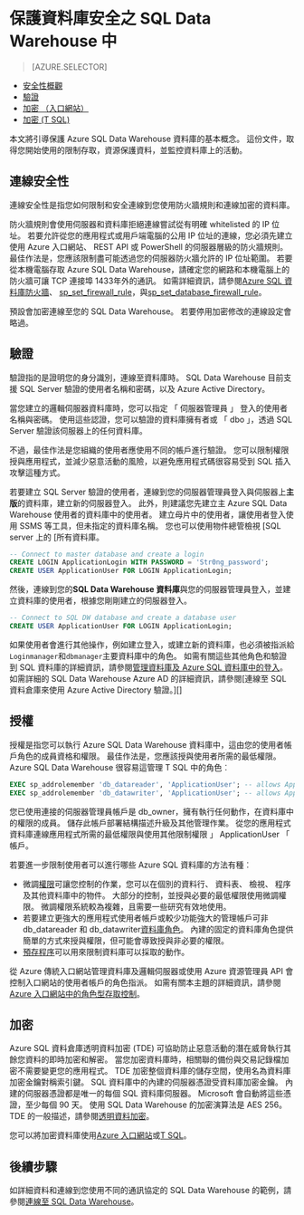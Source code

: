 <properties
   pageTitle="保護資料庫安全之在 SQL Data Warehouse |Microsoft Azure"
   description="設定資料庫中 Azure SQL Data Warehouse 安全性開發解決方案的秘訣。"
   services="sql-data-warehouse"
   documentationCenter="NA"
   authors="ronortloff"
   manager="barbkess"
   editor=""/>

<tags
   ms.service="sql-data-warehouse"
   ms.devlang="NA"
   ms.topic="article"
   ms.tgt_pltfrm="NA"
   ms.workload="data-services"
   ms.date="09/24/2016"
   ms.author="rortloff;barbkess;sonyama"/>

# <a name="secure-a-database-in-sql-data-warehouse"></a>保護資料庫安全之 SQL Data Warehouse 中

> [AZURE.SELECTOR]
- [安全性概觀](sql-data-warehouse-overview-manage-security.md)
- [驗證](sql-data-warehouse-authentication.md)
- [加密 （入口網站）](sql-data-warehouse-encryption-tde.md)
- [加密 (T SQL)](sql-data-warehouse-encryption-tde-tsql.md)

本文將引導保護 Azure SQL Data Warehouse 資料庫的基本概念。 這份文件，取得您開始使用的限制存取，資源保護資料，並監控資料庫上的活動。

## <a name="connection-security"></a>連線安全性

連線安全性是指您如何限制和安全連線到您使用防火牆規則和連線加密的資料庫。

防火牆規則會使用伺服器和資料庫拒絕連線嘗試從有明確 whitelisted 的 IP 位址。 若要允許從您的應用程式或用戶端電腦的公用 IP 位址的連線，您必須先建立使用 Azure 入口網站、 REST API 或 PowerShell 的伺服器層級的防火牆規則。 最佳作法是，您應該限制盡可能透過您的伺服器防火牆允許的 IP 位址範圍。  若要從本機電腦存取 Azure SQL Data Warehouse，請確定您的網路和本機電腦上的防火牆可讓 TCP 連接埠 1433年外的通訊。  如需詳細資訊，請參閱[Azure SQL 資料庫防火牆][]、 [sp_set_firewall_rule][]，與[sp_set_database_firewall_rule][]。

預設會加密連線至您的 SQL Data Warehouse。  若要停用加密修改的連線設定會略過。

## <a name="authentication"></a>驗證

驗證指的是證明您的身分識別，連線至資料庫時。 SQL Data Warehouse 目前支援 SQL Server 驗證的使用者名稱和密碼，以及 Azure Active Directory。 

當您建立的邏輯伺服器資料庫時，您可以指定 「 伺服器管理員 」 登入的使用者名稱與密碼。 使用這些認證，您可以驗證的資料庫擁有者或 「 dbo 」，透過 SQL Server 驗證該伺服器上的任何資料庫。

不過，最佳作法是您組織的使用者應使用不同的帳戶進行驗證。 您可以限制權限授與應用程式，並減少惡意活動的風險，以避免應用程式碼很容易受到 SQL 插入攻擊這種方式。 

若要建立 SQL Server 驗證的使用者，連線到您的伺服器管理員登入與伺服器上**主版**的資料庫，建立新的伺服器登入。  此外，則建議您先建立主 Azure SQL Data Warehouse 使用者的資料庫中的使用者。 建立母片中的使用者，讓使用者登入使用 SSMS 等工具，但未指定的資料庫名稱。  您也可以使用物件總管檢視 [SQL server 上的 [所有資料庫。

```sql
-- Connect to master database and create a login
CREATE LOGIN ApplicationLogin WITH PASSWORD = 'Str0ng_password';
CREATE USER ApplicationUser FOR LOGIN ApplicationLogin;
```

然後，連線到您的**SQL Data Warehouse 資料庫**與您的伺服器管理員登入，並建立資料庫的使用者，根據您剛剛建立的伺服器登入。

```sql
-- Connect to SQL DW database and create a database user
CREATE USER ApplicationUser FOR LOGIN ApplicationLogin;
```

如果使用者會進行其他操作，例如建立登入，或建立新的資料庫，也必須被指派給`Loginmanager`和`dbmanager`主要資料庫中的角色。 如需有關這些其他角色和驗證到 SQL 資料庫的詳細資訊，請參閱[管理資料庫及 Azure SQL 資料庫中的登入][]。  如需詳細的 SQL Data Warehouse Azure AD 的詳細資訊，請參閱[連線至 SQL 資料倉庫來使用 Azure Active Directory 驗證。][]


## <a name="authorization"></a>授權

授權是指您可以執行 Azure SQL Data Warehouse 資料庫中，這由您的使用者帳戶角色的成員資格和權限。 最佳作法是，您應該授與使用者所需的最低權限。 Azure SQL Data Warehouse 很容易這管理 T SQL 中的角色︰

```sql
EXEC sp_addrolemember 'db_datareader', 'ApplicationUser'; -- allows ApplicationUser to read data
EXEC sp_addrolemember 'db_datawriter', 'ApplicationUser'; -- allows ApplicationUser to write data
```

您已使用連接的伺服器管理員帳戶是 db_owner，擁有執行任何動作，在資料庫中的權限的成員。 儲存此帳戶部署結構描述升級及其他管理作業。 從您的應用程式資料庫連線應用程式所需的最低權限與使用其他限制權限 」 ApplicationUser 「 帳戶。

若要進一步限制使用者可以進行哪些 Azure SQL 資料庫的方法有種︰

- 微調[權限][]可讓您控制的作業，您可以在個別的資料行、 資料表、 檢視、 程序及其他資料庫中的物件。 大部分的控制，並授與必要的最低權限使用微調權限。 微調權限系統較為複雜，且需要一些研究有效地使用。
- 若要建立更強大的應用程式使用者帳戶或較少功能強大的管理帳戶可非 db_datareader 和 db_datawriter[資料庫角色][]。 內建的固定的資料庫角色提供簡單的方式來授與權限，但可能會導致授與非必要的權限。
- [預存程序][]可以用來限制資料庫可以採取的動作。

從 Azure 傳統入口網站管理資料庫及邏輯伺服器或使用 Azure 資源管理員 API 會控制入口網站的使用者帳戶的角色指派。 如需有關本主題的詳細資訊，請參閱[Azure 入口網站中的角色型存取控制][]。

## <a name="encryption"></a>加密

Azure SQL 資料倉庫透明資料加密 (TDE) 可協助防止惡意活動的潛在威脅執行其餘您資料的即時加密和解密。  當您加密資料庫時，相關聯的備份與交易記錄檔加密不需要變更您的應用程式。 TDE 加密整個資料庫的儲存空間，使用名為資料庫加密金鑰對稱索引鍵。 SQL 資料庫中的內建的伺服器憑證受資料庫加密金鑰。 內建的伺服器憑證都是唯一的每個 SQL 資料庫伺服器。 Microsoft 會自動將這些憑證，至少每個 90 天。 使用 SQL Data Warehouse 的加密演算法是 AES 256。 TDE 的一般描述，請參閱[透明資料加密][]。

您可以將加密資料庫使用[Azure 入口網站][Encryption with Portal]或[T SQL][Encryption with TSQL]。

## <a name="next-steps"></a>後續步驟

如詳細資料和連線到您使用不同的通訊協定的 SQL Data Warehouse 的範例，請參閱[連線至 SQL Data Warehouse][]。

<!--Image references-->

<!--Article references-->
[連線至 SQL Data Warehouse]: ./sql-data-warehouse-connect-overview.md
[Encryption with Portal]: ./sql-data-warehouse-encryption-tde.md
[Encryption with TSQL]: ./sql-data-warehouse-encryption-tde-tsql.md
[使用 Azure Active Directory 驗證連線到 SQL Data Warehouse]: ./sql-data-warehouse-authentication.md

<!--MSDN references-->
[Azure SQL 資料庫防火牆]: https://msdn.microsoft.com/library/ee621782.aspx
[sp_set_firewall_rule]: https://msdn.microsoft.com/library/dn270017.aspx
[sp_set_database_firewall_rule]: https://msdn.microsoft.com/library/dn270010.aspx
[資料庫角色]: https://msdn.microsoft.com/library/ms189121.aspx
[管理資料庫及 Azure SQL 資料庫中的登入]: https://msdn.microsoft.com/library/ee336235.aspx
[權限]: https://msdn.microsoft.com/library/ms191291.aspx
[預存程序]: https://msdn.microsoft.com/library/ms190782.aspx
[透明資料加密]: https://msdn.microsoft.com/library/bb934049.aspx
[Azure portal]: https://portal.azure.com/

<!--Other Web references-->
[Azure 入口網站中的角色型存取控制]: https://azure.microsoft.com/documentation/articles/role-based-access-control-configure
